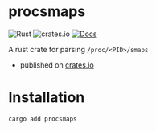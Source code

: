 # procsmaps
![Rust](https://github.com/aneeshdurg/procsmaps/workflows/Rust/badge.svg)
![crates.io](https://img.shields.io/crates/v/procsmaps.svg)
[![Docs](https://docs.rs/procsmaps/badge.svg)](https://docs.rs/procsmaps)

A rust crate for parsing `/proc/<PID>/smaps`

+ published on [crates.io](https://crates.io/crates/procsmaps)

# Installation

```bash
cargo add procsmaps
```
